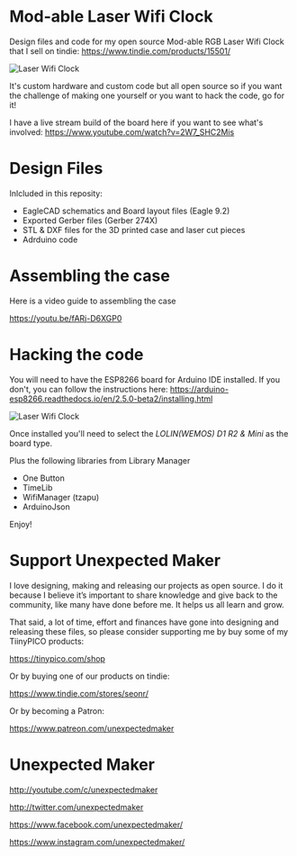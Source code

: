 # Mod-able Laser Wifi Clock
Design files and code for my open source Mod-able RGB Laser Wifi Clock that I sell on tindie:
https://www.tindie.com/products/15501/


![Laser Wifi Clock](http://3sprockets.com.au/um/projects/laserwificlock/LaserWifiClock_Display.jpg)

It's custom hardware and custom code but all open source so if you want the challenge of making one yourself or you want to hack the code, go for it!

I have a live stream build of the board here if you want to see what's involved:
https://www.youtube.com/watch?v=2W7_SHC2Mis


# Design Files
Inlcluded in this reposity:
- EagleCAD schematics and Board layout files (Eagle 9.2) 
- Exported Gerber files (Gerber 274X)
- STL & DXF files for the 3D printed case and laser cut pieces
- Adrduino code

# Assembling the case
Here is a video guide to assembling the case

https://youtu.be/fARj-D6XGP0

# Hacking the code
You will need to have the ESP8266 board for Arduino IDE installed. If you don't, you can follow the instructions here:
https://arduino-esp8266.readthedocs.io/en/2.5.0-beta2/installing.html

![Laser Wifi Clock](http://3sprockets.com.au/um/projects/laserwificlock/LaserWifiClock_PCB.jpg)

Once installed you'll need to select the *LOLIN(WEMOS) D1 R2 & Mini* as the board type.

Plus the following libraries from Library Manager
- One Button
- TimeLib
- WifiManager (tzapu)
- ArduinoJson

Enjoy!

# Support Unexpected Maker

I love designing, making and releasing our projects as open source. I do it because I believe it’s important to share knowledge and give back to the community, like many have done before me. It helps us all learn and grow.

That said, a lot of time, effort and finances have gone into designing and releasing these files, so please consider supporting me by buy some of my TiinyPICO products:

https://tinypico.com/shop

Or by buying one of our products on tindie:

https://www.tindie.com/stores/seonr/

Or by becoming a Patron:

https://www.patreon.com/unexpectedmaker


# Unexpected Maker
http://youtube.com/c/unexpectedmaker

http://twitter.com/unexpectedmaker

https://www.facebook.com/unexpectedmaker/

https://www.instagram.com/unexpectedmaker/

